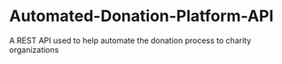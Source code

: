 # Automated-Donation-Platform-API 
A REST API used to help automate the donation process to charity organizations